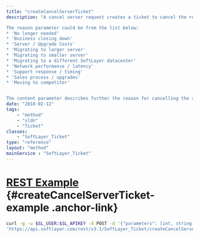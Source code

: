 ```yaml
---
title: "createCancelServerTicket"
description: "A cancel server request creates a ticket to cancel the resource on next bill date. The hardware ID parameter is required to determine which server is to be cancelled. NOTE: Hourly bare metal servers will be cancelled on next bill date. 

The reason parameter could be from the list below: 
* 'No longer needed'
* 'Business closing down'
* 'Server / Upgrade Costs'
* 'Migrating to larger server'
* 'Migrating to smaller server'
* 'Migrating to a different SoftLayer datacenter'
* 'Network performance / latency'
* 'Support response / timing'
* 'Sales process / upgrades'
* 'Moving to competitor'


The content parameter describes further the reason for cancelling the server. "
date: "2018-02-12"
tags:
    - "method"
    - "sldn"
    - "Ticket"
classes:
    - "SoftLayer_Ticket"
type: "reference"
layout: "method"
mainService : "SoftLayer_Ticket"
---
```


# [REST Example](#createCancelServerTicket-example) <a href="/article/rest/"><i class="fas fa-question"></i></a> {#createCancelServerTicket-example .anchor-link} 
```bash
curl -g -u $SL_USER:$SL_APIKEY -X POST -d '{"parameters": [int, string, string, boolean, enum]}' \
'https://api.softlayer.com/rest/v3.1/SoftLayer_Ticket/createCancelServerTicket'
```
